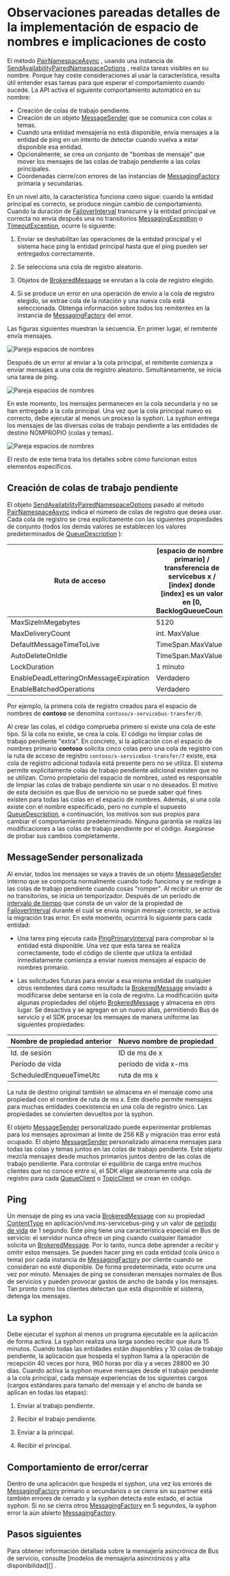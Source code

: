 <properties 
    pageTitle="Bus de servicio emparejadas espacios | Microsoft Azure"
    description="Detalles de la implementación de espacio de nombres pareja y costo"
    services="service-bus"
    documentationCenter="na"
    authors="sethmanheim"
    manager="timlt"
    editor="" /> 
<tags 
    ms.service="service-bus"
    ms.devlang="na"
    ms.topic="article"
    ms.tgt_pltfrm="na"
    ms.workload="na"
    ms.date="10/04/2016"
    ms.author="sethm" />

# <a name="paired-namespace-implementation-details-and-cost-implications"></a>Observaciones pareadas detalles de la implementación de espacio de nombres e implicaciones de costo

El método [PairNamespaceAsync][] , usando una instancia de [SendAvailabilityPairedNamespaceOptions][] , realiza tareas visibles en su nombre. Porque hay coste consideraciones al usar la característica, resulta útil entender esas tareas para que esperar el comportamiento cuando sucede. La API activa el siguiente comportamiento automático en su nombre:

-   Creación de colas de trabajo pendiente.
-   Creación de un objeto [MessageSender][] que se comunica con colas o temas.
-   Cuando una entidad mensajería no está disponible, envía mensajes a la entidad de ping en un intento de detectar cuando vuelva a estar disponible esa entidad.
-   Opcionalmente, se crea un conjunto de "bombas de mensaje" que mover los mensajes de las colas de trabajo pendiente a las colas principales.
-   Coordenadas cierre/con errores de las instancias de [MessagingFactory][] primaria y secundarias.

En un nivel alto, la característica funciona como sigue: cuando la entidad principal es correcto, se produce ningún cambio de comportamiento. Cuando la duración de [FailoverInterval][] transcurre y la entidad principal ve correcta no envía después una no transitorios [MessagingException][] o [TimeoutException][], ocurre lo siguiente:

1.  Enviar se deshabilitan las operaciones de la entidad principal y el sistema hace ping la entidad principal hasta que el ping pueden ser entregados correctamente.

2.  Se selecciona una cola de registro aleatorio.

3.  Objetos de [BrokeredMessage][] se enrutan a la cola de registro elegido.

1.  Si se produce un error en una operación de envío a la cola de registro elegido, se extrae cola de la rotación y una nueva cola está seleccionada. Obtenga información sobre todos los remitentes en la instancia de [MessagingFactory][] del error.

Las figuras siguientes muestran la secuencia. En primer lugar, el remitente envía mensajes.

![Pareja espacios de nombres][0]

Después de un error al enviar a la cola principal, el remitente comienza a enviar mensajes a una cola de registro aleatorio. Simultáneamente, se inicia una tarea de ping.

![Pareja espacios de nombres][1]

En este momento, los mensajes permanecen en la cola secundaria y no se han entregado a la cola principal. Una vez que la cola principal nuevo es correcto, debe ejecutar al menos un proceso la syphon. La syphon entrega los mensajes de las diversas colas de trabajo pendiente a las entidades de destino NOMPROPIO (colas y temas).

![Pareja espacios de nombres][2]

El resto de este tema trata los detalles sobre cómo funcionan estos elementos específicos.

## <a name="creation-of-backlog-queues"></a>Creación de colas de trabajo pendiente

El objeto [SendAvailabilityPairedNamespaceOptions][] pasado al método [PairNamespaceAsync][] indica el número de colas de registro que desea usar. Cada cola de registro se crea explícitamente con las siguientes propiedades de conjunto (todos los demás valores se establecen los valores predeterminados de [QueueDescription][] ):

| Ruta de acceso                                   | [espacio de nombres primario] / transferencia de servicebus x / [index] donde [index] es un valor en [0, BacklogQueueCount) |
|----------------------------------------|------------------------------------------------------------------------------------------------------|
| MaxSizeInMegabytes                     | 5120                                                                                                 |
| MaxDeliveryCount                       | int. MaxValue                                                                                         |
| DefaultMessageTimeToLive               | TimeSpan.MaxValue                                                                                    |
| AutoDeleteOnIdle                       | TimeSpan.MaxValue                                                                                    |
| LockDuration                           | 1 minuto                                                                                             |
| EnableDeadLetteringOnMessageExpiration | Verdadero                                                                                                 |
| EnableBatchedOperations                | Verdadero                                                                                                 |

Por ejemplo, la primera cola de registro creados para el espacio de nombres de **contoso** se denomina `contoso/x-servicebus-transfer/0`.

Al crear las colas, el código comprueba primero si existe una cola de este tipo. Si la cola no existe, se crea la cola. El código no limpiar colas de trabajo pendiente "extra". En concreto, si la aplicación con el espacio de nombres primario **contoso** solicita cinco colas pero una cola de registro con la ruta de acceso de registro `contoso/x-servicebus-transfer/7` existe, esa cola de registro adicional todavía está presente pero no se utiliza. El sistema permite explícitamente colas de trabajo pendiente adicional existen que no se utilizan. Como propietario del espacio de nombres, usted es responsable de limpiar las colas de trabajo pendiente sin usar o no deseados. El motivo de esta decisión es que Bus de servicio no se puede saber qué fines existen para todas las colas en el espacio de nombres. Además, si una cola existe con el nombre especificado, pero no cumple el supuesto [QueueDescription][], a continuación, los motivos son sus propios para cambiar el comportamiento predeterminado. Ninguna garantía se realiza las modificaciones a las colas de trabajo pendiente por el código. Asegúrese de probar sus cambios completamente.

## <a name="custom-messagesender"></a>MessageSender personalizada

Al enviar, todos los mensajes se vaya a través de un objeto [MessageSender][] interno que se comporta normalmente cuando todo funciona y se redirige a las colas de trabajo pendiente cuando cosas "romper". Al recibir un error de no transitorios, se inicia un temporizador. Después de un período de [intervalo de tiempo][] que consta de un valor de la propiedad de [FailoverInterval][] durante el cual se envía ningún mensaje correcto, se activa la migración tras error. En este momento, ocurrirá lo siguiente para cada entidad:

- Una tarea ping ejecuta cada [PingPrimaryInterval][] para comprobar si la entidad está disponible. Una vez que esta tarea se realiza correctamente, todo el código de cliente que utiliza la entidad inmediatamente comienza a enviar nuevos mensajes al espacio de nombres primario.

- Las solicitudes futuras para enviar a esa misma entidad de cualquier otros remitentes dará como resultado la [BrokeredMessage][] enviado a modificarse debe sentarse en la cola de registro. La modificación quita algunas propiedades del objeto [BrokeredMessage][] y almacena en otro lugar. Se desactiva y se agregan en un nuevo alias, permitiendo Bus de servicio y el SDK procesar los mensajes de manera uniforme las siguientes propiedades:

| Nombre de propiedad anterior       | Nuevo nombre de propiedad |
|-------------------------|-------------------|
| Id. de sesión               | ID de ms de x    |
| Período de vida              | período de vida x-ms   |
| ScheduledEnqueueTimeUtc | ruta de ms x         |

La ruta de destino original también se almacena en el mensaje como una propiedad con el nombre de ruta de ms x. Este diseño permite mensajes para muchas entidades coexistencia en una cola de registro único. Las propiedades se convierten devueltos por la syphon.

El objeto [MessageSender][] personalizado puede experimentar problemas para los mensajes aproximan al límite de 256 KB y migración tras error está ocupado. El objeto [MessageSender][] personalizado almacena mensajes para todas las colas y temas juntos en las colas de trabajo pendiente. Este objeto mezcla mensajes desde muchos primarios juntos dentro de las colas de trabajo pendiente. Para controlar el equilibrio de carga entre muchos clientes que no conoce entre sí, el SDK elige aleatoriamente una cola de registro para cada [QueueClient][] o [TopicClient][] se crean en código.

## <a name="pings"></a>Ping

Un mensaje de ping es una vacía [BrokeredMessage][] con su propiedad [ContentType][] en aplicación/vnd.ms-servicebus-ping y un valor de [período de vida][] de 1 segundo. Este ping tiene una característica especial en Bus de servicio: el servidor nunca ofrece un ping cuando cualquier llamador solicita un [BrokeredMessage][]. Por lo tanto, nunca debe aprender a recibir y omitir estos mensajes. Se pueden hacer ping en cada entidad (cola único o tema) por cada instancia de [MessagingFactory][] por cliente cuando se consideran no esté disponible. De forma predeterminada, esto ocurre una vez por minuto. Mensajes de ping se consideran mensajes normales de Bus de servicios y pueden provocar gastos de ancho de banda y los mensajes. Tan pronto como los clientes detectan que está disponible el sistema, detenga los mensajes.

## <a name="the-syphon"></a>La syphon

Debe ejecutar el syphon al menos un programa ejecutable en la aplicación de forma activa. La syphon realiza una larga sondeo recibir que dura 15 minutos. Cuando todas las entidades están disponibles y 10 colas de trabajo pendiente, la aplicación que hospeda el syphon llama a la operación de recepción 40 veces por hora, 960 horas por día y a veces 28800 en 30 días. Cuando activa la syphon mueve mensajes desde el trabajo pendiente a la cola principal, cada mensaje experiencias de los siguientes cargos (cargos estándares para tamaño del mensaje y el ancho de banda se aplican en todas las etapas):

1.  Enviar al trabajo pendiente.

2.  Recibir el trabajo pendiente.

3.  Enviar a la principal.

4.  Recibir el principal.

## <a name="closefault-behavior"></a>Comportamiento de error/cerrar

Dentro de una aplicación que hospeda el syphon, una vez los errores de [MessagingFactory][] primario o secundarios o se cierra sin su partner está también errores de cerrado y la syphon detecta este estado, el actúa syphon. Si no se cierra otros [MessagingFactory][] en 5 segundos, la syphon error la aún abierto [MessagingFactory][].

## <a name="next-steps"></a>Pasos siguientes

Para obtener información detallada sobre la mensajería asincrónica de Bus de servicio, consulte [modelos de mensajería asincrónicos y alta disponibilidad][] . 

  [PairNamespaceAsync]: https://msdn.microsoft.com/library/azure/microsoft.servicebus.messaging.messagingfactory.pairnamespaceasync.aspx
  [SendAvailabilityPairedNamespaceOptions]: https://msdn.microsoft.com/library/azure/microsoft.servicebus.messaging.sendavailabilitypairednamespaceoptions.aspx
  [MessageSender]: https://msdn.microsoft.com/library/azure/microsoft.servicebus.messaging.messagesender.aspx
  [MessagingFactory]: https://msdn.microsoft.com/library/azure/microsoft.servicebus.messaging.messagingfactory.aspx
  [FailoverInterval]: https://msdn.microsoft.com/library/azure/microsoft.servicebus.messaging.pairednamespaceoptions.failoverinterval.aspx
  [MessagingException]: https://msdn.microsoft.com/library/azure/microsoft.servicebus.messaging.messagingexception.aspx
  [TimeoutException]: https://msdn.microsoft.com/library/azure/system.timeoutexception.aspx
  [BrokeredMessage]: https://msdn.microsoft.com/library/azure/microsoft.servicebus.messaging.brokeredmessage.aspx
  [QueueDescription]: https://msdn.microsoft.com/library/azure/microsoft.servicebus.messaging.queuedescription.aspx
  [Intervalo de tiempo]: https://msdn.microsoft.com/library/azure/system.timespan.aspx
  [PingPrimaryInterval]: https://msdn.microsoft.com/library/azure/microsoft.servicebus.messaging.sendavailabilitypairednamespaceoptions.pingprimaryinterval.aspx
  [QueueClient]: https://msdn.microsoft.com/library/azure/microsoft.servicebus.messaging.queueclient.aspx
  [TopicClient]: https://msdn.microsoft.com/library/azure/microsoft.servicebus.messaging.topicclient.aspx
  [ContentType]: https://msdn.microsoft.com/library/azure/microsoft.servicebus.messaging.brokeredmessage.contenttype.aspx
  [Período de vida]: https://msdn.microsoft.com/library/azure/microsoft.servicebus.messaging.brokeredmessage.timetolive.aspx
  [Alta disponibilidad y los modelos de mensajería asincrónicos]: service-bus-async-messaging.md
  [0]: ./media/service-bus-paired-namespaces/IC673405.png
  [1]: ./media/service-bus-paired-namespaces/IC673406.png
  [2]: ./media/service-bus-paired-namespaces/IC673407.png
